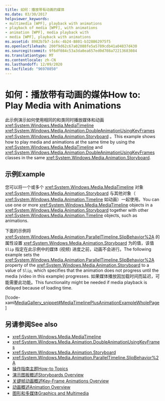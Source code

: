```yaml
---
title: 如何：播放带有动画的媒体
ms.date: 03/30/2017
helpviewer_keywords:
- multimedia [WPF], playback with animations
- playback of media [WPF], with animations
- animation [WPF], media playback with
- media [WPF], playback with animations
ms.assetid: 8982b7b7-1c6c-4b24-8801-b328862975f5
ms.openlocfilehash: 200f9d62c67a02088fe5a5789cdb41a04837d430
ms.sourcegitcommit: 9f6df084c53a3da0ea657ed0d708a72213683084
ms.translationtype: MT
ms.contentlocale: zh-CN
ms.lasthandoff: 12/09/2020
ms.locfileid: "96970850"
---
```

# <a name="how-to-play-media-with-animations"></a><span data-ttu-id="e5071-102">如何：播放带有动画的媒体</span><span class="sxs-lookup"><span data-stu-id="e5071-102">How to: Play Media with Animations</span></span>
<span data-ttu-id="e5071-103">此示例演示如何使用相同的和类同时播放媒体和动画 <xref:System.Windows.Media.MediaTimeline> <xref:System.Windows.Media.Animation.DoubleAnimationUsingKeyFrames> <xref:System.Windows.Media.Animation.Storyboard> 。</span><span class="sxs-lookup"><span data-stu-id="e5071-103">This example shows how to play media and animations at the same time by using the <xref:System.Windows.Media.MediaTimeline> and <xref:System.Windows.Media.Animation.DoubleAnimationUsingKeyFrames> classes in the same <xref:System.Windows.Media.Animation.Storyboard>.</span></span>  
  
## <a name="example"></a><span data-ttu-id="e5071-104">示例</span><span class="sxs-lookup"><span data-stu-id="e5071-104">Example</span></span>  
 <span data-ttu-id="e5071-105">您可以将一个或多个 <xref:System.Windows.Media.MediaTimeline> 对象 <xref:System.Windows.Media.Animation.Storyboard> 与其他对象（ <xref:System.Windows.Media.Animation.Timeline> 如动画）一起使用。</span><span class="sxs-lookup"><span data-stu-id="e5071-105">You can use one or more <xref:System.Windows.Media.MediaTimeline> objects in a <xref:System.Windows.Media.Animation.Storyboard> together with other <xref:System.Windows.Media.Animation.Timeline> objects, such as animations.</span></span>  
  
 <span data-ttu-id="e5071-106">下面的示例将 <xref:System.Windows.Media.Animation.ParallelTimeline.SlipBehavior%2A> 的属性设置 <xref:System.Windows.Media.Animation.Storyboard> 为的值，该值 `Slip` 指定在此示例中的媒体 (视频) 进度之前，动画不会进行。</span><span class="sxs-lookup"><span data-stu-id="e5071-106">The following example sets the <xref:System.Windows.Media.Animation.ParallelTimeline.SlipBehavior%2A> property of the <xref:System.Windows.Media.Animation.Storyboard> to a value of `Slip`, which specifies that the animation does not progress until the media (video in this example) progresses.</span></span> <span data-ttu-id="e5071-107">如果媒体播放因加载时间而延迟，可能需要此功能。</span><span class="sxs-lookup"><span data-stu-id="e5071-107">This functionality might be needed if media playback is delayed because of loading time.</span></span>  
  
 [!code-xaml[MediaGallery_snippet#MediaTimelinePlusAnimationExampleWholePage](~/samples/snippets/csharp/VS_Snippets_Wpf/MediaGallery_snippet/CSharp/MediaTimelinePlusAnimationExample.xaml#mediatimelineplusanimationexamplewholepage)]  
  
## <a name="see-also"></a><span data-ttu-id="e5071-108">另请参阅</span><span class="sxs-lookup"><span data-stu-id="e5071-108">See also</span></span>

- <xref:System.Windows.Media.MediaTimeline>
- <xref:System.Windows.Media.Animation.DoubleAnimationUsingKeyFrames>
- <xref:System.Windows.Media.Animation.Storyboard>
- <xref:System.Windows.Media.Animation.ParallelTimeline.SlipBehavior%2A>
- [<span data-ttu-id="e5071-109">操作指南主题</span><span class="sxs-lookup"><span data-stu-id="e5071-109">How-to Topics</span></span>](audio-and-video-how-to-topics.md)
- [<span data-ttu-id="e5071-110">演示图板概述</span><span class="sxs-lookup"><span data-stu-id="e5071-110">Storyboards Overview</span></span>](storyboards-overview.md)
- [<span data-ttu-id="e5071-111">关键帧动画概述</span><span class="sxs-lookup"><span data-stu-id="e5071-111">Key-Frame Animations Overview</span></span>](key-frame-animations-overview.md)
- [<span data-ttu-id="e5071-112">动画概述</span><span class="sxs-lookup"><span data-stu-id="e5071-112">Animation Overview</span></span>](animation-overview.md)
- [<span data-ttu-id="e5071-113">图形和多媒体</span><span class="sxs-lookup"><span data-stu-id="e5071-113">Graphics and Multimedia</span></span>](index.md)
